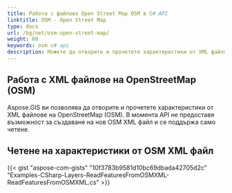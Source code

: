 ```yaml
---
title: Работа с файлове Open Street Map OSM в C# API
linktitle: OSM - Open Street Map
type: docs
url: /bg/net/osm-open-street-map/
weight: 60
keywords: osm c# api
description: Можете да отворите и прочетете характеристики от XML файлове на OpenStreetMap (OSM), използвайки GIS C# Library или API.
---
```


## **Работа с XML файлове на OpenStreetMap (OSM)**
Aspose.GIS ви позволява да отворите и прочетете характеристики от XML файлове на OpenStreetMap (OSM). В момента API не предоставя възможност за създаване на нов OSM XML файл и се поддържа само четене.
## **Четене на характеристики от OSM XML файл**
{{< gist "aspose-com-gists" "10f3783b9581d10bc69dbada42705d2c" "Examples-CSharp-Layers-ReadFeaturesFromOSMXML-ReadFeaturesFromOSMXML.cs" >}}
